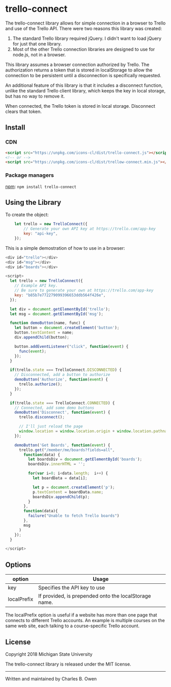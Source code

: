 # trello-connect

The trello-connect library allows for simple connection in a browser to Trello and use of the 
Trello API. There were two reasons this library was created:

1. The standard Trello library required jQuery. I didn't want to load jQuery for just that one library.
2. Most of the other Trello connection libraries are designed to use for node.js, not in a browser. 

This library assumes a browser connection authorized by Trello. The authorization 
returns a token that is stored in localStorage to allow the connection to be
persistent until a disconnection is specifically requested.

An additional feature of this library is that it includes a disconnect function, unlike
the standard Trello client library, which keeps the key in local storage, but
has no way to remove it.

When connected, the Trello token is stored in local storage. Disconnect clears that token.

## Install

### CDN

``` html
<script src="https://unpkg.com/icons-cl/dist/trello-connect.js"></script>
<!-- or -->
<script src="https://unpkg.com/icons-cl/dist/trellow-connect.min.js"></script>
```

### Package managers

[npm](https://www.npmjs.com/package/trello-connect): `npm install trello-connect`

## Using the Library

To create the object:

```Javascript
	let trello = new TrelloConnect({
		// Generate your own API key at https://trello.com/app-key
		key: "api-key",
	});
```

This is a simple demostration of how to use in a browser:

```Javascript
<div id="trello"></div>
<div id="msg"></div>
<div id="boards"></div>

<script>
  let trello = new TrelloConnect({
    // Example API key.
    // Be sure to generate your own at https://trello.com/app-key
    key: "b85b7e772279099396653ddb564f426e",
  });

  let div = document.getElementById('trello');
  let msg = document.getElementById('msg');

  function demoButton(name, func) {
    let button = document.createElement('button');
    button.textContent = name;
    div.appendChild(button);

    button.addEventListener("click", function(event) {
      func(event);
    });
  }

  if(trello.state === TrelloConnect.DISCONNECTED) {
    // Disconnected, add a button to authorize
    demoButton('Authorize', function(event) {
      trello.authorize();
    });
  }

  if(trello.state === TrelloConnect.CONNECTED) {
    // Connected, add some demo buttons
    demoButton('Disconnect', function(event) {
      trello.disconnect();

      // I'll just reload the page
      window.location = window.location.origin + window.location.pathname;
    });

    demoButton('Get Boards', function(event) {
      trello.get("/member/me/boards?fields=all",
        function(data) {
          let boardsDiv = document.getElementById('boards');
          boardsDiv.innerHTML = '';

          for(var i=0; i<data.length;  i++) {
            let boardData = data[i];

            let p = document.createElement('p');
            p.textContent = boardData.name;
            boardsDiv.appendChild(p);
          }
        },
        function(data){
          failure("Unable to fetch Trello boards")
        },
        msg
      )
    });
  }

</script>
```


## Options

| option | Usage |
| -------- | ------
| key | Specifies the API key to use
| localPrefix | If provided, is prepended onto the localStorage name.

The localPrefix option is useful if a website has more than one page that 
connects to different Trello accounts. An example is multiple courses on the 
same web site, each talking to a course-specific Trello account.


## License

Copyright 2018 Michigan State University

The trello-connect library is released under the MIT license. 

* * *

Written and maintained by Charles B. Owen


